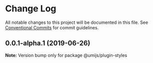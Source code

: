 # Change Log

All notable changes to this project will be documented in this file.
See [Conventional Commits](https://conventionalcommits.org) for commit guidelines.

## 0.0.1-alpha.1 (2019-06-26)

**Note:** Version bump only for package @umijs/plugin-styles
